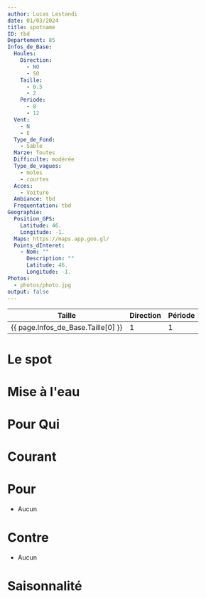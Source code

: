```yaml
---
author: Lucas Lestandi
date: 01/03/2024
title: spotname
ID: tbd
Departement: 85
Infos_de_Base:
  Houles:
    Direction:
      - NO
      - SO
    Taille:
      - 0.5
      - 2
    Periode:
      - 8
      - 12
  Vent:
    - N
    - E
  Type_de_Fond:
    - Sable
  Marze: Toutes
  Difficulte: modérée
  Type_de_vagues:
    - moles
    - courtes
  Acces:
    - Voiture
  Ambiance: tbd
  Frequentation: tbd
Geographie:
  Position_GPS:
    Latitude: 46.
    Longitude: -1.
  Maps: https://maps.app.goo.gl/
  Points_dInteret:
    - Nom: ""
      Description: ""
      Latitude: 46.
      Longitude: -1.
Photos:
  - photos/photo.jpg
output: false
---
```



| Taille                            | Direction | Période |
| ---------------------------------- | --------- | ------- |
| {{ page.Infos_de_Base.Taille[0] }} | 1          |    1     |
# Le spot

# Mise à l'eau


# Pour Qui

# Courant

# Pour
- Aucun

# Contre
- Aucun

# Saisonnalité